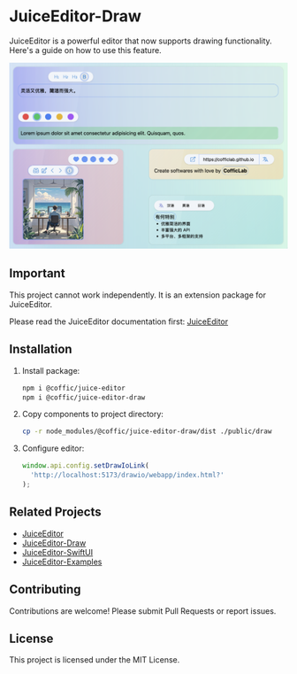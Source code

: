 # JuiceEditor-Draw

JuiceEditor is a powerful editor that now supports drawing functionality. Here's a guide on how to use this feature.

![editor](./docs/hero.png)

## Important

This project cannot work independently. It is an extension package for JuiceEditor.

Please read the JuiceEditor documentation first: [JuiceEditor](https://cofficlab.github.io/en/juiceEditor/documents/components/image.html#draw-a-picture)

## Installation

1. Install package:

   ```bash
   npm i @coffic/juice-editor
   npm i @coffic/juice-editor-draw
   ```

2. Copy components to project directory:

   ```bash
   cp -r node_modules/@coffic/juice-editor-draw/dist ./public/draw
   ```

3. Configure editor:

   ```typescript
   window.api.config.setDrawIoLink(
     'http://localhost:5173/drawio/webapp/index.html?'
   );
   ```

## Related Projects

- [JuiceEditor](https://github.com/CofficLab/JuiceEditor)
- [JuiceEditor-Draw](https://github.com/CofficLab/JuiceEditor-Draw)
- [JuiceEditor-SwiftUI](https://github.com/cofficlab/JuiceEditor-SwiftUI)
- [JuiceEditor-Examples](https://github.com/cofficlab/JuiceEditor-Examples)

## Contributing

Contributions are welcome! Please submit Pull Requests or report issues.

## License

This project is licensed under the MIT License.
